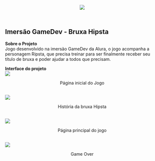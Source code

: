 <p align="center">
  <img  src="https://imersao-gamedev.github.io/placar/assets/gamedev-logo.png">
</p>

<br>
  <h2> Imersão GameDev - Bruxa Hipsta</h2>

**Sobre o Projeto**<br>
Jogo desenvolvido na imersão GameDev da Alura, o jogo acompanha a personagem Ripsta, que precisa treinar para ser finalmente receber seu título de bruxa e poder ajudar a todos que precisam.

**Interface do projeto** <br>
 <img  src="https://user-images.githubusercontent.com/62821027/89359689-c5344200-d69c-11ea-83b3-a4c3be4edf89.png">
 <p align="center">Página inicial do Jogo</p> <br>
  <img  src="https://user-images.githubusercontent.com/62821027/89359731-e09f4d00-d69c-11ea-9718-6fcb9add5edc.png">
  <p align="center">História da bruxa Hipsta</p> <br>
 <img  src="https://user-images.githubusercontent.com/62821027/89359769-f1e85980-d69c-11ea-9036-4066087efc1f.png">
 <p align="center">Página principal do jogo</p> <br>
  <img  src="https://user-images.githubusercontent.com/62821027/89359836-1fcd9e00-d69d-11ea-81fd-655c038f1600.png">
 <p align="center">Game Over</p> <br>
 
